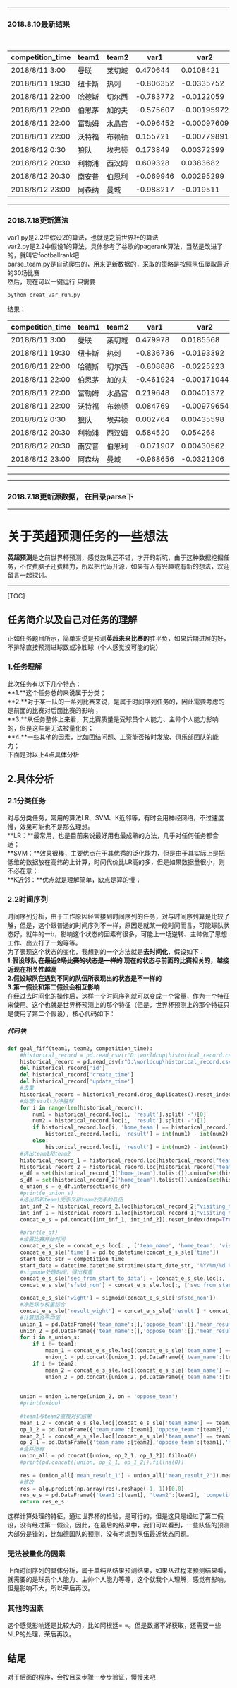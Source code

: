 -------------------
### 2018.8.10最新结果
<br/>

| competition_time | team1 | team2    |  var1    |    var2
| ------ | ------ | ------ | ------ | ------ |
|   2018/8/11 3:00 |   曼联 |  莱切城 | 0.470644  | 0.0108421
|  2018/8/11 19:30  | 纽卡斯 |   热刺 | -0.806352 | -0.0335752
| 2018/8/11 22:00  | 哈德斯  | 切尔西 | -0.783772 | -0.0122059
|  2018/8/11 22:00  | 伯恩茅 |  加的夫| -0.575607 | -0.00195972
| 2018/8/11 22:00  | 富勒姆  | 水晶宫 | -0.096452 | -0.00097609
|  2018/8/11 22:00 |  沃特福 |  布赖顿 | 0.155721 | -0.00779891
|  2018/8/12 0:30  |  狼队  | 埃弗顿  | 0.173849  | 0.00372399
|  2018/8/12 20:30 |  利物浦 |  西汉姆 | 0.609328 |  0.0383682
|  2018/8/12 20:30 |  南安普  | 伯恩利 | -0.069946 | 0.00295299
| 2018/8/12 23:00  | 阿森纳   | 曼城 | -0.988217  | -0.019511

-------------------
### 2018.7.18更新算法

var1.py是2.2中假设2的算法，也就是之前世界杯的算法
<br/>
var2.py是2.2中假设1的算法，具体参考了谷歌的pagerank算法，当然是改进了的，就叫它footballrank吧
<br/>
parse_team.py是自动爬虫的，用来更新数据的，采取的策略是按照队伍爬取最近的30场比赛
<br/>
然后，现在可以一键运行 只需要
``` python
python creat_var_run.py
```
结果：
<br/>

| competition_time | team1 | team2 | var1    |    var2 |
| ------ | ------ | ------ | ------ | ------ |
| 2018/8/11 3:00  |  曼联  | 莱切城 | 0.479978 |  0.0185568 |
| 2018/8/11 19:30 |  纽卡斯 |   热刺 |-0.836736|  -0.0193392|
| 2018/8/11 22:00  | 哈德斯 |  切尔西| -0.808886|  -0.0225223|
|  2018/8/11 22:00  | 伯恩茅 |  加的夫| -0.461924| -0.00171044|
|  2018/8/11 22:00   |富勒姆  | 水晶宫 | 0.219648 | 0.00401372|
|  2018/8/11 22:00  | 沃特福  | 布赖顿 | 0.084769 |-0.00979654|
|   2018/8/12 0:30  |  狼队  | 埃弗顿 | 0.002764  |0.00435598|
|  2018/8/12 20:30  | 利物浦 |  西汉姆 | 0.584520  |  0.054268|
|  2018/8/12 20:30  | 南安普  | 伯恩利| -0.071907  |0.00430562|
|  2018/8/12 23:00  | 阿森纳  |  曼城 |-0.968656  |-0.0321206|


-------------------
-------------------
### 2018.7.18更新源数据， 在目录parse下
-------------------
# 关于英超预测任务的一些想法



**英超预测**是之前世界杯预测，感觉效果还不错，才开的新坑，由于这种数据挖掘任务，不仅费脑子还费精力，所以把代码开源，如果有人有兴趣或有新的想法，欢迎留言一起探讨。

-------------------

[TOC]

## 任务简介以及自己对任务的理解



正如任务题目所示，简单来说是预测**英超未来比赛的**胜平负，如果后期进展的好，不排除直接预测进球数或净胜球（个人感觉没可能的说）

### 1.任务理解

此次任务有以下几个特点：
<br/>
**1.**这个任务总的来说属于分类；
<br/>
**2.**对于某一队的一系列比赛来说，是属于时间序列任务的，因此需要考虑的是前面的比赛对后面比赛的影响；<br/>
**3.**从任务整体上来看，其比赛质量是受球员个人能力、主帅个人能力影响的，但是这些是无法被量化的；<br/>
**4.**一些其他的因素，比如团结问题、工资能否按时发放、俱乐部团队的能力；<br/>
下面是对以上4点具体分析

## 2.具体分析

### 2.1分类任务
对与分类任务，常用的算法LR、SVM、K近邻等，有时会用神经网络，不过速度慢，效果可能也不是那么理想。<br/>
**LR：**最常用，也是目前来说最好用也最成熟的方法，几乎对任何任务都合适；<br/>
**SVM：**效果很棒，主要优点在于其优秀的泛化能力，但是由于其实际上是把低维的数据放在高纬的上计算，时间代价比LR高的多，但是如果数据量很小，则不必在意；<br/>
**K近邻：**优点就是理解简单，缺点是算的慢；<br/>

### 2.2时间序列
时间序列分析，由于工作原因经常接到时间序列的任务，对与时间序列算是比较了解，但是，这个跟普通的时间序列不一样，原因是就某一段时间而言，可能球队状态好，就牛的一b，影响这个状态的因素有很多，可能上一场逆转、主帅做了思想工作、出去打了一炮等等。<br/>
为了表现这个状态的变化，我想到的一个方法就是**去时间化**，假设如下：
<br/>
**1.假设球队 ~~在最近2场比赛的状态是一样的~~ 现在的状态与前面的比赛相关的，越接近现在相关性越高** <br/>
**2.假设球队在遇到不同的队伍所表现出的状态是不一样的** <br/>
**3.第一假设和第二假设会相互影响**<br/>
在经过去时间化的操作后，这样一个时间序列就可以变成一个常量，作为一个特征来使用。这个也就是世界杯预测上的那个特征（但是，世界杯预测上的那个特征只是使用了第二个假设），核心代码如下：
##### 代码块
``` python
def goal_fiff(team1, team2, competition_time):
    #historical_record = pd.read_csv(r"D:\worldcup\historical_record.csv")
    historical_record = pd.read_csv(r"D:\worldcup\historical_record.csv")
    del historical_record['id']
    del historical_record['create_time']
    del historical_record['update_time']
    #去重
    historical_record = historical_record.drop_duplicates().reset_index(drop = True)
    #处理result为净胜球    
    for i in range(len(historical_record)):
        num1 = historical_record.loc[i, 'result'].split('-')[0]
        num2 = historical_record.loc[i, 'result'].split('-')[1]
        if historical_record.loc[i, 'home_team'] == historical_record.loc[i, 'team_name']:
            historical_record.loc[i, 'result'] = int(num1) - int(num2)
        else:
            historical_record.loc[i, 'result'] = int(num2) - int(num1)
    #选出team1和team2
    historical_record_1 = historical_record.loc[historical_record["team_name"] == team1]
    historical_record_2 = historical_record.loc[historical_record["team_name"] == team2]
    e_df = set(historical_record_1['home_team'].tolist()).union(set(historical_record_1['visiting_team'].tolist()))
    s_df = set(historical_record_2['home_team'].tolist()).union(set(historical_record_2['visiting_team'].tolist()))
    e_union_s = e_df.intersection(s_df)
    #print(e_union_s)
    #选出即和team1交手又和team2交手的队伍
    int_inf_2 = historical_record_2.loc[historical_record_2["visiting_team"].isin(e_union_s) | historical_record_2["home_team"].isin(e_union_s)]
    int_inf_1 = historical_record_1.loc[historical_record_1["visiting_team"].isin(e_union_s) | historical_record_1["home_team"].isin(e_union_s)]
    concat_e_s = pd.concat([int_inf_1, int_inf_2]).reset_index(drop=True)  
    
    #print(e_df)
    #设置比赛开始时间
    concat_e_s_sle = concat_e_s.loc[: , ['team_name', 'home_team', 'visiting_team', 'time', 'result', 'score']]
    concat_e_s_sle['time'] = pd.to_datetime(concat_e_s_sle['time'])
    start_date_str = competition_time
    start_date = datetime.datetime.strptime(start_date_str, '%Y/%m/%d %H:%M')
    #sigmode处理时间，得出权重
    concat_e_s_sle['sec_from_start_to_data'] = (concat_e_s_sle.loc[:, 'time']-start_date).dt.total_seconds()  
    concat_e_s_sle['sfstd_non'] = concat_e_s_sle.loc[:, ['sec_from_start_to_data']].apply(lambda x: (x - np.mean(x)) / (np.std(x)))

    concat_e_s_sle['wight'] = sigmoid(concat_e_s_sle['sfstd_non'])
    #净胜球与权重结合
    concat_e_s_sle['result_wight'] = concat_e_s_sle['result'] * concat_e_s_sle['wight']
    #计算结合平均值
    union_1 = pd.DataFrame({'team_name':[],'oppose_team':[],'mean_result_1':[]})
    union_2 = pd.DataFrame({'team_name':[],'oppose_team':[],'mean_result_2':[]})
    for i in e_union_s:
        if i != team1:
            mean_1 = concat_e_s_sle.loc[(concat_e_s_sle['team_name'] == team1)&((concat_e_s_sle['home_team'] == i) | (concat_e_s_sle['visiting_team'] == i))].loc[:, 'result_wight'].mean()
            union_1 = pd.concat([union_1, pd.DataFrame({'team_name':[team1],'oppose_team':[i],'mean_result_1':[mean_1]})])
        if i != team2:
            mean_2 = concat_e_s_sle.loc[(concat_e_s_sle['team_name'] == team2)&((concat_e_s_sle['home_team'] == i) | (concat_e_s_sle['visiting_team'] == i))].loc[:, 'result_wight'].mean()
            union_2 = pd.concat([union_2, pd.DataFrame({'team_name':[team2],'oppose_team':[i],'mean_result_2':[mean_2]})])
        
        
    union = union_1.merge(union_2, on = 'oppose_team')
    #print(union)
    
    #team1与team2直接对抗结果
    mean_1_2 = concat_e_s_sle.loc[(concat_e_s_sle['team_name'] == team1)&((concat_e_s_sle['home_team'] == team2) | (concat_e_s_sle['visiting_team'] == team2))].loc[:, 'result_wight'].mean()
    op_1_2 = pd.DataFrame({'team_name':[team1],'oppose_team':[team2],'mean_result_1':[mean_1_2]})
    mean_2_1 = concat_e_s_sle.loc[(concat_e_s_sle['team_name'] == team2)&((concat_e_s_sle['home_team'] == team1) | (concat_e_s_sle['visiting_team'] == team1))].loc[:, 'result_wight'].mean()
    op_2_1 = pd.DataFrame({'team_name':[team2],'oppose_team':[team1],'mean_result_2':[mean_2_1]})
    #合并所有
    union_all = pd.concat([union, op_2_1, op_1_2]).fillna(0)
    #print(pd.concat([union, op_2_1, op_1_2]).fillna(0))
    
    res = (union_all['mean_result_1'] - union_all['mean_result_2']).mean()
    #修改
    res = alg.predict(np.array(res).reshape(-1, 1))[0,0]
    res_e_s = pd.DataFrame({'team1':[team1], 'team2':[team2], 'competition_time':[competition_time], '净胜球':[res]})
    return res_e_s
```
这样计算处理的特征，通过世界杯的检验，是可行的，但是这只是经过了第二假设，没有经过第一假设，因此，在最后的结果中，我们可以看到，一些队伍的预测大部分是错的，比如德国队的预测，没有考虑到队伍最近状态问题。

### 无法被量化的因素
上面时间序列的具体分析，属于单纯从结果预测结果，如果从过程来预测结果看，就需要的是球员个人能力、主帅个人能力等等，这个就我个人理解，感觉有影响，但是影响不大，所以荣后再议。

### 其他的因素
这个感觉影响还是比较大的，比如阿根廷= =。但是数据不好获取，还需要一些NLP的处理，荣后再议。

## 结尾

对于后面的程序，会按目录步骤一步步验证，慢慢来吧
